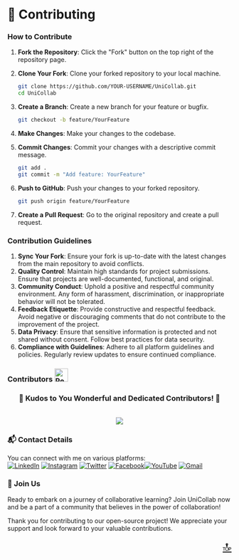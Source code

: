 # 🌱 Contributing

### How to Contribute

1. **Fork the Repository**: Click the "Fork" button on the top right of the repository page.
2. **Clone Your Fork**: Clone your forked repository to your local machine.
    ```sh
    git clone https://github.com/YOUR-USERNAME/UniCollab.git
    cd UniCollab
    ```

3. **Create a Branch**: Create a new branch for your feature or bugfix.
    ```sh
    git checkout -b feature/YourFeature
    ```

4. **Make Changes**: Make your changes to the codebase.

5. **Commit Changes**: Commit your changes with a descriptive commit message.
    ```sh
    git add .
    git commit -m "Add feature: YourFeature"
    ```

6. **Push to GitHub**: Push your changes to your forked repository.
    ```sh
    git push origin feature/YourFeature
    ```

7. **Create a Pull Request**: Go to the original repository and create a pull request.

### Contribution Guidelines

1. **Sync Your Fork**: Ensure your fork is up-to-date with the latest changes from the main repository to avoid conflicts.
2. **Quality Control**: Maintain high standards for project submissions. Ensure that projects are well-documented, functional, and original.
3. **Community Conduct**: Uphold a positive and respectful community environment. Any form of harassment, discrimination, or inappropriate behavior will not be tolerated.
4. **Feedback Etiquette**: Provide constructive and respectful feedback. Avoid negative or discouraging comments that do not contribute to the improvement of the project.
5. **Data Privacy**: Ensure that sensitive information is protected and not shared without consent. Follow best practices for data security.
6. **Compliance with Guidelines**: Adhere to all platform guidelines and policies. Regularly review updates to ensure continued compliance.


###  Contributors <img src="https://raw.githubusercontent.com/Tarikul-Islam-Anik/Animated-Fluent-Emojis/master/Emojis/Smilies/Red%20Heart.png" alt="Red Heart" width="30" height="30" />
<div align =center><h3>🎉 Kudos to You Wonderful and Dedicated Contributors! 🌟</h3> <br>
<a href="https://github.com/SUGAM-ARORA/UniCollab/graphs/contributors">
  <img src="https://contrib.rocks/image?repo=SUGAM-ARORA/UniCollab" />
</a>
</div>

### 📬 Contact Details

You can connect with me on various platforms:<br>
[![LinkedIn](https://img.shields.io/badge/LinkedIn-%230077B5.svg?logo=linkedin&logoColor=white)](https://linkedin.com/in/sugam-arora-117265142) [![Instagram](https://img.shields.io/badge/Instagram-%23E4405F.svg?logo=Instagram&logoColor=white)](https://instagram.com/sugam.arora.393?utm_source=qr&igshid=MzNlNGNkZWQ4Mg%3D%3D) [![Twitter](https://img.shields.io/badge/Twitter-%231DA1F2.svg?logo=Twitter&logoColor=white)](https://twitter.com/SugamArora14) [![Facebook](https://img.shields.io/badge/Facebook-%231877F2.svg?logo=Facebook&logoColor=white)](https://facebook.com/sugam.arora.393)[![YouTube](https://img.shields.io/badge/YouTube-%23FF0000.svg?logo=YouTube&logoColor=white)](https://youtube.com/@sugamarora5997)
[![Gmail](https://img.shields.io/badge/Gmail-%23FFFFFF.svg?logo=gmail&logoColor=red)](mailto:sugam.arora23@gmail.com)

### 🌟 Join Us 

Ready to embark on a journey of collaborative learning? Join UniCollab now and be a part of a community that believes in the power of collaboration!

Thank you for contributing to our open-source project! We appreciate your support and look forward to your valuable contributions.


<p align="right"><a href="#top" style="font-size: 29px;">🔝</a></p>